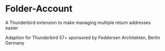 Folder-Account
==============

A Thunderbird extension to make managing multiple return addresses easier


Adaption for Thunderbird 57+ sponsored by Feddersen Architekten, Berlin Germany
